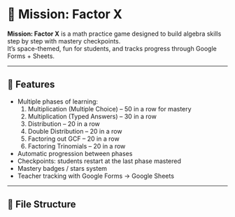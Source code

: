 # 🚀 Mission: Factor X

**Mission: Factor X** is a math practice game designed to build algebra skills step by step with mastery checkpoints.  
It’s space-themed, fun for students, and tracks progress through Google Forms + Sheets.

---

## 🌟 Features
- Multiple phases of learning:
  1. Multiplication (Multiple Choice) – 50 in a row for mastery
  2. Multiplication (Typed Answers) – 30 in a row
  3. Distribution – 20 in a row
  4. Double Distribution – 20 in a row
  5. Factoring out GCF – 20 in a row
  6. Factoring Trinomials – 20 in a row
- Automatic progression between phases
- Checkpoints: students restart at the last phase mastered
- Mastery badges / stars system
- Teacher tracking with Google Forms → Google Sheets

---

## 📂 File Structure
